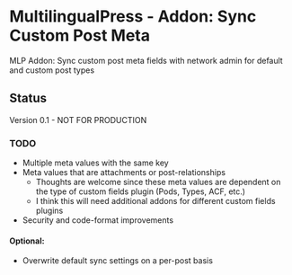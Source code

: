 # MultilingualPress - Addon: Sync Custom Post Meta
MLP Addon: Sync custom post meta fields with network admin for default and custom post types

## Status

Version 0.1 - NOT FOR PRODUCTION

### TODO

- Multiple meta values with the same key
- Meta values that are attachments or post-relationships
  - Thoughts are welcome since these meta values are dependent on the type of custom fields plugin (Pods, Types, ACF, etc.)
  - I think this will need additional addons for different custom fields plugins
- Security and code-format improvements

#### Optional:
- Overwrite default sync settings on a per-post basis
